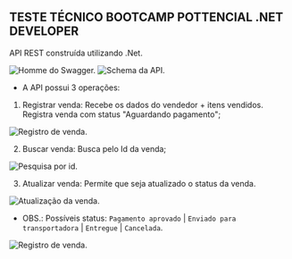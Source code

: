 ## TESTE TÉCNICO BOOTCAMP POTTENCIAL .NET DEVELOPER

API REST construída utilizando .Net.

<img src="src/Screenshots/Swagger.png" alt="Homme do Swagger.">
<img src="src/Screenshots/Schema.png" alt="Schema da API.">

- A API possui 3 operações:
1) Registrar venda: Recebe os dados do vendedor + itens vendidos. Registra venda com status "Aguardando pagamento";
<img src="src/Screenshots/Post.png" alt="Registro de venda.">

2) Buscar venda: Busca pelo Id da venda;
<img src="src/Screenshots/searchID.png" alt="Pesquisa por id.">

3) Atualizar venda: Permite que seja atualizado o status da venda.
<img src="src/Screenshots/PutStatus.png" alt="Atualização da venda.">

* OBS.: Possíveis status: `Pagamento aprovado` | `Enviado para transportadora` | `Entregue` | `Cancelada`.

<img src="src/Screenshots/PutStatusError.png" alt="Registro de venda.">
